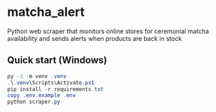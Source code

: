 # matcha_alert
Python web scraper that monitors online stores for ceremonial matcha availability and sends alerts when products are back in stock

## Quick start (Windows)
```powershell
py -3 -m venv .venv
.\.venv\Scripts\Activate.ps1
pip install -r requirements.txt
copy .env.example .env
python scraper.py
